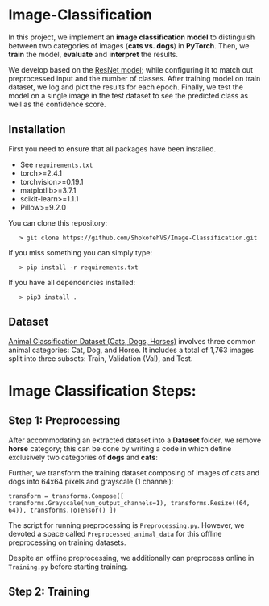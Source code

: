 # Image-Classification
In this project, we implement an **image classification model** to distinguish between two categories of images (**cats
vs. dogs**) in **PyTorch**. Then, we **train** the model, **evaluate** and **interpret** the results.

We develop based on the [ResNet model](https://github.com/kuangliu/pytorch-cifar/blob/master/models/resnet.py); while configuring it to match out preprocessed input and the number of classes. After training model on train dataset, we log and plot the results for each epoch. Finally, we test the model on a single image in the test dataset to see the predicted class as well as the confidence score.

## Installation
First you need to ensure that all packages have been installed.
+ See `requirements.txt`
+ torch>=2.4.1
+ torchvision>=0.19.1
+ matplotlib>=3.7.1
+ scikit-learn>=1.1.1
+ Pillow>=9.2.0

You can clone this repository:

	   > git clone https://github.com/ShokofehVS/Image-Classification.git

If you miss something you can simply type:

	   > pip install -r requirements.txt

If you have all dependencies installed:

	   > pip3 install .

## Dataset
[Animal Classification Dataset (Cats, Dogs, Horses)](https://www.kaggle.com/datasets/arifmia/animal/data) involves three common animal categories: Cat, Dog, and Horse.  It includes a total of 1,763 images split into three subsets: Train, Validation (Val), and Test. 

# Image Classification Steps:
## Step 1: Preprocessing
After accommodating an extracted dataset into a **Dataset** folder, we remove **horse** category; this can be done by writing a code in which define exclusively two categories of **dogs** and **cats**:

Further, we transform the training dataset composing of images of cats and dogs into 64x64 pixels and grayscale (1 channel):

`transform = transforms.Compose([
        transforms.Grayscale(num_output_channels=1),
        transforms.Resize((64, 64)),
        transforms.ToTensor()
    ])`

The script for running preprocessing is `Preprocessing.py`. However, we devoted a space called `Preprocessed_animal_data` for this offline preprocessing on training datasets.

Despite an offline preprocessing, we additionally can preprocess online in ``Training.py`` before starting training. 

## Step 2: Training
